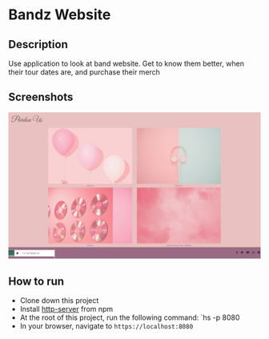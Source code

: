 # Bandz Website

## Description
Use application to look at band website. Get to know them better, when their tour dates are, and purchase their merch

## Screenshots
![pardon us home page preview](https://raw.githubusercontent.com/nss-evening-cohort-10/foundations-group-project-pardon-us/master/screenshots/image.PNG)

## How to run
* Clone down this project
* Install [http-server](https://www.npmjs.com/package/http-server) from npm
* At the root of this project, run the following command: `hs -p 8080
* In your browser, navigate to `https://localhost:8080`

